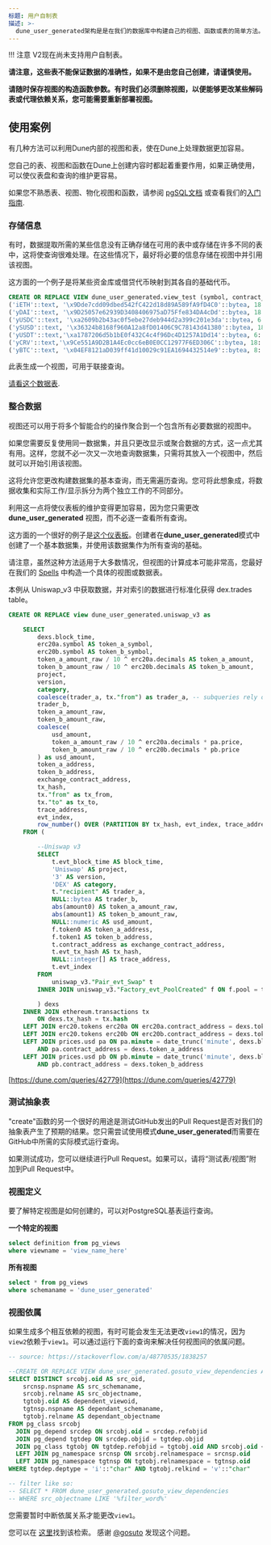 ```yaml
---
标题: 用户自制表
描述: >-
  dune_user_generated架构是是在我们的数据库中构建自己的视图、函数或表的简单方法。
---
```


!!! 注意
    V2现在尚未支持用户自制表。

**请注意，这些表不能保证数据的准确性，如果不是由您自己创建，请谨慎使用。**

**请随时保存视图的构造函数参数。有时我们必须删除视图，以便能够更改某些解码表或代理依赖关系，您可能需要重新部署视图。**

## 使用案例

有几种方法可以利用Dune内部的视图和表，使在Dune上处理数据更加容易。

您自己的表、视图和函数在Dune上创建内容时都起着重要作用，如果正确使用，可以使仪表盘和查询的维护更容易。

如果您不熟悉表、视图、物化视图和函数，请参阅 [pgSQL文档](https://www.postgresqltutorial.com/postgresql-views) 或查看我们的[入门指南](../getting-started/index.md).

### 存储信息

有时，数据提取所需的某些信息没有正确存储在可用的表中或存储在许多不同的表中，这将使查询很难处理。在这些情况下，最好将必要的信息存储在视图中并引用该视图。

这方面的一个例子是将某些资金库或借贷代币映射到其各自的基础代币。


```sql
CREATE OR REPLACE VIEW dune_user_generated.view_test (symbol, contract_address, decimals, underlying_token_address) AS VALUES
('iETH'::text, '\x9Dde7cdd09dbed542fC422d18d89A589fA9fD4C0'::bytea, 18::numeric, '\xc02aaa39b223fe8d0a0e5c4f27ead9083c756cc2'::bytea),
('yDAI'::text, '\x9D25057e62939D3408406975aD75Ffe834DA4cDd'::bytea, 18::numeric, '\x6B175474E89094C44Da98b954EedeAC495271d0F'::bytea),
('yUSDC'::text, '\xa2609b2b43ac0f5ebe27deb944d2a399c201e3da'::bytea, 6::numeric, '\xA0b86991c6218b36c1d19D4a2e9Eb0cE3606eB48'::bytea),
('ySUSD'::text, '\x36324b8168f960A12a8fD01406C9C78143d41380'::bytea, 18::numeric, '\x57Ab1ec28D129707052df4dF418D58a2D46d5f51'::bytea),
('yUSDT'::text,'\xa1787206d5b1bE0f432C4c4f96Dc4D1257A1Dd14'::bytea, 6::numeric, '\xdAC17F958D2ee523a2206206994597C13D831ec7'::bytea),
('yCRV'::text,'\x9Ce551A9D2B1A4Ec0cc6eB0E0CC12977F6ED306C'::bytea, 18::numeric, '\x6B175474E89094C44Da98b954EedeAC495271d0F'::bytea),
('yBTC'::text, '\x04EF8121aD039ff41d10029c91EA1694432514e9'::bytea, 8::numeric, '\x2260FAC5E5542a773Aa44fBCfeDf7C193bc2C599'::bytea)
```

此表生成一个视图，可用于联接查询。

[请看这个数据表](https://dune.com/queries/41577).

### 整合数据

视图还可以用于将多个智能合约的操作聚合到一个包含所有必要数据的视图中。

如果您需要反复使用同一数据集，并且只更改显示或聚合数据的方式，这一点尤其有用。这样，您就不必一次又一次地查询数据集，只需将其放入一个视图中，然后就可以开始引用该视图。

这将允许您更改构建数据集的基本查询，而无需遍历查询。您可将此想象成，将数据收集和实际工作/显示拆分为两个独立工作的不同部分。

利用这一点将使仪表板的维护变得更加容易，因为您只需更改 **dune\_user\_generated** 视图，而不必逐一查看所有查询。

这方面的一个很好的例子是[这个仪表板](https://dune.com/keeganead/cryptoart\_1)。创建者在**dune\_user\_generated**模式中创建了一个基本数据集，并使用该数据集作为所有查询的基础。

请注意，虽然这种方法适用于大多数情况，但视图的计算成本可能非常高，您最好在我们的 [Spells](spells.md) 中构造一个具体的视图或数据表。

本例从 Uniswap\_v3 中获取数据，并对索引的数据进行标准化获得 dex.trades table。

```sql
CREATE OR REPLACE view dune_user_generated.uniswap_v3 as 

    SELECT
        dexs.block_time,
        erc20a.symbol AS token_a_symbol,
        erc20b.symbol AS token_b_symbol,
        token_a_amount_raw / 10 ^ erc20a.decimals AS token_a_amount,
        token_b_amount_raw / 10 ^ erc20b.decimals AS token_b_amount,
        project,
        version,
        category,
        coalesce(trader_a, tx."from") as trader_a, -- subqueries rely on this COALESCE to avoid redundant joins with the transactions table
        trader_b,
        token_a_amount_raw,
        token_b_amount_raw,
        coalesce(
            usd_amount,
            token_a_amount_raw / 10 ^ erc20a.decimals * pa.price,
            token_b_amount_raw / 10 ^ erc20b.decimals * pb.price
        ) as usd_amount,
        token_a_address,
        token_b_address,
        exchange_contract_address,
        tx_hash,
        tx."from" as tx_from,
        tx."to" as tx_to,
        trace_address,
        evt_index,
        row_number() OVER (PARTITION BY tx_hash, evt_index, trace_address) AS trade_id
    FROM (

        --Uniswap v3
        SELECT
            t.evt_block_time AS block_time,
            'Uniswap' AS project,
            '3' AS version,
            'DEX' AS category,
            t."recipient" AS trader_a,
            NULL::bytea AS trader_b,
            abs(amount0) AS token_a_amount_raw,
            abs(amount1) AS token_b_amount_raw,
            NULL::numeric AS usd_amount,
            f.token0 AS token_a_address,
            f.token1 AS token_b_address,
            t.contract_address as exchange_contract_address,
            t.evt_tx_hash AS tx_hash,
            NULL::integer[] AS trace_address,
            t.evt_index
        FROM
            uniswap_v3."Pair_evt_Swap" t
        INNER JOIN uniswap_v3."Factory_evt_PoolCreated" f ON f.pool = t.contract_address

        ) dexs
    INNER JOIN ethereum.transactions tx
        ON dexs.tx_hash = tx.hash
    LEFT JOIN erc20.tokens erc20a ON erc20a.contract_address = dexs.token_a_address
    LEFT JOIN erc20.tokens erc20b ON erc20b.contract_address = dexs.token_b_address
    LEFT JOIN prices.usd pa ON pa.minute = date_trunc('minute', dexs.block_time)
        AND pa.contract_address = dexs.token_a_address
    LEFT JOIN prices.usd pb ON pb.minute = date_trunc('minute', dexs.block_time)
        AND pb.contract_address = dexs.token_b_address
```

[https://dune.com/queries/42779](https://dune.com/queries/42779)

### 测试抽象表

"create"函数的另一个很好的用途是测试GitHub发出的Pull Request是否对我们的抽象表产生了预期的结果。您只需尝试使用模式**dune\_user\_generated**而需要在GitHub中所需的实际模式运行查询。

如果测试成功，您可以继续进行Pull Request。如果可以，请将“测试表/视图”附加到Pull Request中。

### 视图定义

要了解特定视图是如何创建的，可以对PostgreSQL基表运行查询。

**一个特定的视图**

```sql
select definition from pg_views 
where viewname = 'view_name_here'
```

**所有视图**

```sql
select * from pg_views 
where schemaname = 'dune_user_generated'
```

### 视图依属

如果生成多个相互依赖的视图，有时可能会发生无法更改`view1`的情况，因为`view2`依赖于`view1`。可以通过运行下面的查询来解决任何视图间的依属问题。

```sql
-- source: https://stackoverflow.com/a/48770535/1838257

--CREATE OR REPLACE VIEW dune_user_generated.gosuto_view_dependencies AS
SELECT DISTINCT srcobj.oid AS src_oid,
    srcnsp.nspname AS src_schemaname,
    srcobj.relname AS src_objectname,
    tgtobj.oid AS dependent_viewoid,
    tgtnsp.nspname AS dependant_schemaname,
    tgtobj.relname AS dependant_objectname
FROM pg_class srcobj
  JOIN pg_depend srcdep ON srcobj.oid = srcdep.refobjid
  JOIN pg_depend tgtdep ON srcdep.objid = tgtdep.objid
  JOIN pg_class tgtobj ON tgtdep.refobjid = tgtobj.oid AND srcobj.oid <> tgtobj.oid
  LEFT JOIN pg_namespace srcnsp ON srcobj.relnamespace = srcnsp.oid
  LEFT JOIN pg_namespace tgtnsp ON tgtobj.relnamespace = tgtnsp.oid
WHERE tgtdep.deptype = 'i'::"char" AND tgtobj.relkind = 'v'::"char"

-- filter like so:
-- SELECT * FROM dune_user_generated.gosuto_view_dependencies
-- WHERE src_objectname LIKE '%filter_word%'
```

您需要暂时中断依属关系才能更改`view1`。

您可以在 [这里](https://dune.com/queries/70916)找到该检索。 感谢 [@gosuto](https://dune.com/gosuto) 发现这个问题。
